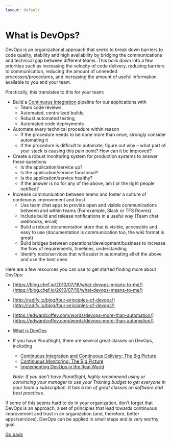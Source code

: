 ```yaml
---
layout: default
---
```


# What is DevOps?

DevOps is an organizational approach that seeks to break down barriers to code quality, stability and high availability by bridging the communications and technical gap between different teams. This boils down into a few priorities such as increasing the velocity of code delivery, reducing barriers to communication, reducing the amount of unneeded processes/procedures, and increasing the amount of useful information available to you and your team.

Practically, this translates to this for your team:

*   Build a [Continuous Integration](https://en.wikipedia.org/wiki/Continuous_integration) pipeline for our applications with
    *   Team code reviews,
    *   Automated, centralized builds,
    *   Robust automated testing,
    *   Automated code deployments
*   Automate every technical procedure within reason
    *   If the procedure needs to be done more than once, strongly consider automating it
    *   If the procedure is difficult to automate, figure out why – what part of your stack is causing this pain point? How can it be improved?
*   Create a robust monitoring system for production systems to answer these questions
    *   Is the application/service up?
    *   Is the application/service functional?
    *   Is the application/service healthy?
    *   If the answer is no for any of the above, am I or the right people notified?
*   Increase communication between teams and foster a culture of continuous improvement and trust
    *   Use team chat apps to provide open and visible communications between and within teams (For example, Slack or TFS Rooms)
    *   Include build and release notifications in a useful way (Team chat webhooks, email)
    *   Build a robust documentation store that is visible, accessible and easy to use (documentation is communication too, the wiki format is great)
    *   Build bridges between operations/development/business to increase the flow of requirements, timelines, understanding
    *   Identify tools/services that will assist in automating all of the above and use the best ones

Here are a few resources you can use to get started finding more about DevOps:

*   [https://blog.chef.io/2010/07/16/what-devops-means-to-me/](https://blog.chef.io/2010/07/16/what-devops-means-to-me/)
*   [http://radify.io/blog/four-principles-of-devops/](http://radify.io/blog/four-principles-of-devops/)
*   [https://edwardcoffey.com/words/devops-more-than-automation/](https://edwardcoffey.com/words/devops-more-than-automation/)
*   [What is DevOps](https://aws.amazon.com/devops/what-is-devops/)
*   If you have PluralSight, there are several great classes on DevOps, including
    *   [Continuous Integration and Continuous Delivery: The Big Picture](https://app.pluralsight.com/library/courses/continuous-integration-delivery-big-picture)
    *   [Continuous Monitoring: The Big Picture](https://app.pluralsight.com/library/courses/continuous-monitoring-big-picture)
    *   [Implementing DevOps in the Real World](https://app.pluralsight.com/library/courses/implementing-devops-real-world)
    
    *Note: If you don’t have PluralSight, highly recommend using or convincing your manager to use your Training budget to get everyone in your team a subscription. It has a ton of great classes on software and best practices.*

If some of this seems hard to do in your organization, don’t forget that DevOps is an approach, a set of principles that lead towards continuous improvement and trust in an organization (and, therefore, better apps/services). DevOps can be applied in small steps and is very worthy goal.

[Go back](./)
